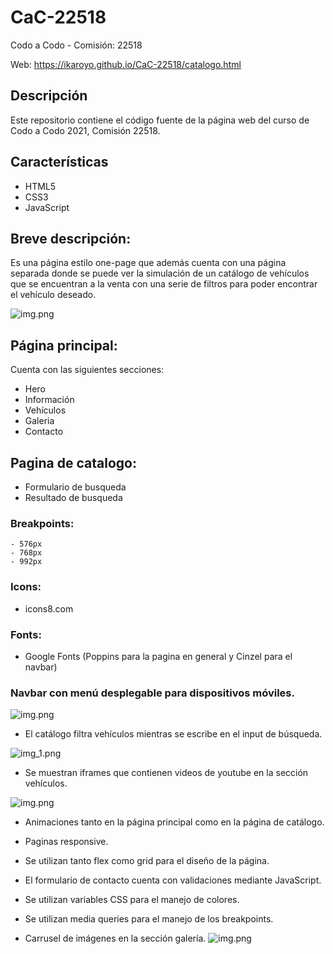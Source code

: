 # CaC-22518
Codo a Codo - Comisión: 22518

Web:
https://ikaroyo.github.io/CaC-22518/catalogo.html

## Descripción
Este repositorio contiene el código fuente de la página web del curso de Codo a Codo 2021, Comisión 22518.

## Características
- HTML5
- CSS3
- JavaScript

## Breve descripción:
Es una página estilo one-page que además cuenta con una página separada donde se puede ver la simulación de un catálogo de vehículos que se encuentran a la venta con una serie de filtros para poder encontrar el vehículo deseado.


![img.png](ScreensReader/index.png)

## Página principal:
 Cuenta con las siguientes secciones:
  - Hero
  - Información
  - Vehículos
  - Galeria
  - Contacto
  

## Pagina de catalogo:
  - Formulario de busqueda
  - Resultado de busqueda


### Breakpoints:

    - 576px
    - 768px
    - 992px


### Icons:
  - icons8.com


### Fonts:
  - Google Fonts (Poppins para la pagina en general y Cinzel para el navbar)


### Navbar con menú desplegable para dispositivos móviles.

![img.png](ScreensReader/navbar-mobile.png)


- El catálogo filtra vehículos mientras se escribe en el input de búsqueda.

![img_1.png](ScreensReader/catalogo.png)


- Se muestran iframes que contienen videos de youtube en la sección vehículos.

![img.png](ScreensReader/iframe.png)



- Animaciones tanto en la página principal como en la página de catálogo.


- Paginas responsive.


- Se utilizan tanto flex como grid para el diseño de la página.


- El formulario de contacto cuenta con validaciones mediante JavaScript.


- Se utilizan variables CSS para el manejo de colores.


- Se utilizan media queries para el manejo de los breakpoints.


- Carrusel de imágenes en la sección galería.
![img.png](ScreensReader/Carroussel.png)

